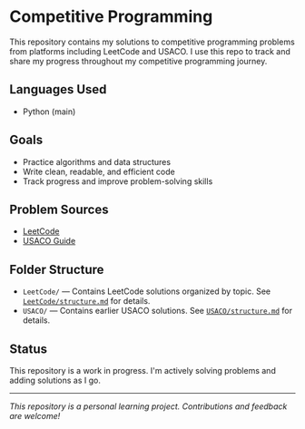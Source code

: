 # Competitive Programming

This repository contains my solutions to competitive programming problems from platforms including LeetCode and USACO. I use this repo to track and share my progress throughout my competitive programming journey.

## Languages Used

- Python (main)

## Goals

- Practice algorithms and data structures
- Write clean, readable, and efficient code
- Track progress and improve problem-solving skills

## Problem Sources

- [LeetCode](https://leetcode.com/problemset/)
- [USACO Guide](https://usaco.guide/dashboard)

## Folder Structure

- `LeetCode/` — Contains LeetCode solutions organized by topic. See [`LeetCode/structure.md`](LeetCode/structure.md) for details.  
- `USACO/` — Contains earlier USACO solutions. See [`USACO/structure.md`](USACO/structure.md) for details.

## Status

This repository is a work in progress. I'm actively solving problems and adding solutions as I go.

---

*This repository is a personal learning project. Contributions and feedback are welcome!*
